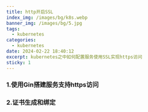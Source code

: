 ```yaml
---
title: http开启SSL
index_img: /images/bg/k8s.webp
banner_img: /images/bg/5.jpg
tags:
  - kubernetes
categories:
  - kubernetes
date: 2024-02-22 18:40:12
excerpt: kubernetes之中如何配置服务使用SSL实现https访问
sticky: 1
---
```


### 1.使用Gin搭建服务支持https访问

### 2.证书生成和绑定